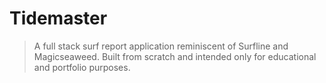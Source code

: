 # Tidemaster
> A full stack surf report application reminiscent of Surfline and Magicseaweed. Built from scratch and intended only for educational and portfolio purposes.


